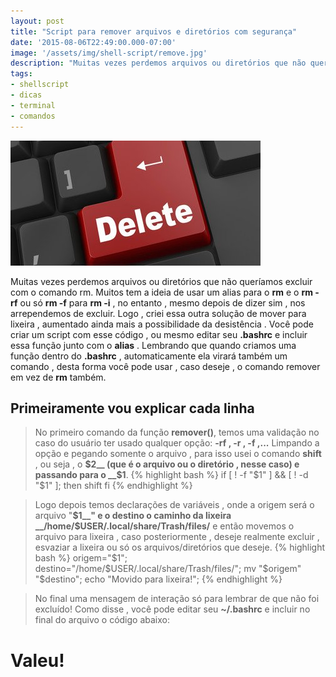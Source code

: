 ```yaml
---
layout: post
title: "Script para remover arquivos e diretórios com segurança"
date: '2015-08-06T22:49:00.000-07:00'
image: '/assets/img/shell-script/remove.jpg'
description: "Muitas vezes perdemos arquivos ou diretórios que não queríamos excluir com o comando rm."
tags:
- shellscript
- dicas
- terminal
- comandos
---
```

![Script para remover arquivos e diretórios com segurança](/assets/img/shell-script/remove.jpg "Script para remover arquivos e diretórios com segurança")


Muitas vezes perdemos arquivos ou diretórios que não queríamos excluir com o comando rm. Muitos tem a ideia de usar um alias para o __rm__ e o __rm -rf__ ou só __rm -f__ para __rm -i__ , no entanto , mesmo depois de dizer sim , nos arrependemos de excluir. Logo , criei essa outra solução de mover para lixeira , aumentado ainda mais a possibilidade da desistência . Você pode criar um script com esse código , ou mesmo editar seu __.bashrc__ e incluir essa função junto com o __alias__ . Lembrando que quando criamos uma função dentro do __.bashrc__ , automaticamente ela virará também um comando , desta forma você pode usar , caso deseje , o comando remover em vez de __rm__ também.

## Primeiramente vou explicar cada linha

> No primeiro comando da função __remover()__, temos uma validação no caso do usuário ter usado qualquer opção: __-rf , -r , -f ,...__ Limpando a opção e pegando somente o arquivo , para isso usei o comando __shift__ , ou seja , o __$2__ (que é o arquivo ou o diretório , nesse caso) e passando para o __$1__.
{% highlight bash %}
if [ ! -f "$1" ] && [ ! -d "$1" ]; then
 shift
fi
{% endhighlight %}
 
> Logo depois temos declarações de variáveis , onde a origem será o arquivo "__$1__" e o destino o caminho da lixeira __/home/$USER/.local/share/Trash/files/__ e então movemos o arquivo para lixeira , caso posteriormente , deseje realmente excluir , esvaziar a lixeira ou só os arquivos/diretórios que deseje.
{% highlight bash %}
origem="$1";
destino="/home/$USER/.local/share/Trash/files/"; 
mv "$origem" "$destino";
echo "Movido para lixeira!";
{% endhighlight %}

> No final uma mensagem de interação só para lembrar de que não foi excluído!
Como disse , você pode editar seu __~/.bashrc__ e incluir no final do arquivo o código abaixo:
  
# Valeu!

<script async src="https://pagead2.googlesyndication.com/pagead/js/adsbygoogle.js"></script>

<!-- Informat -->
<ins class="adsbygoogle"
 style="display:block"
 data-ad-client="ca-pub-2838251107855362"
 data-ad-slot="2327980059"
 data-ad-format="auto"
 data-full-width-responsive="true"></ins>

<script>
(adsbygoogle = window.adsbygoogle || []).push({});
</script>




